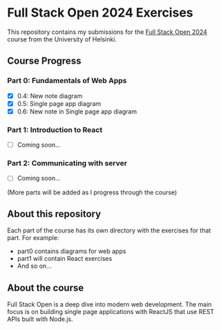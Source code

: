 # Full Stack Open 2024 Exercises

This repository contains my submissions for the [Full Stack Open 2024](https://fullstackopen.com/en) course from the University of Helsinki.

## Course Progress

### Part 0: Fundamentals of Web Apps

- [x] 0.4: New note diagram
- [x] 0.5: Single page app diagram
- [x] 0.6: New note in Single page app diagram

### Part 1: Introduction to React

- [ ] Coming soon...

### Part 2: Communicating with server

- [ ] Coming soon...

(More parts will be added as I progress through the course)

## About this repository

Each part of the course has its own directory with the exercises for that part. For example:

- part0 contains diagrams for web apps
- part1 will contain React exercises
- And so on...

## About the course

Full Stack Open is a deep dive into modern web development. The main focus is on building single page applications with ReactJS that use REST APIs built with Node.js.
